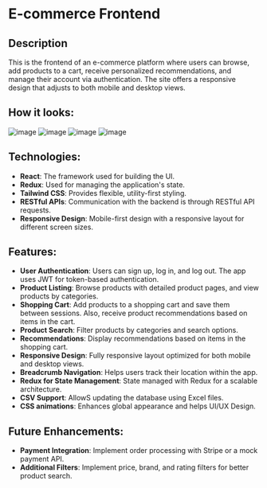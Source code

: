 # E-commerce Frontend

## Description
This is the frontend of an e-commerce platform where users can browse, add products to a cart, receive personalized recommendations, and manage their account via authentication. The site offers a responsive design that adjusts to both mobile and desktop views.

## How it looks: 
![image](https://github.com/user-attachments/assets/eb25b131-2012-4cc1-89db-4eb2fd9fd6c8)
![image](https://github.com/user-attachments/assets/dabd8837-1873-4a0e-9cea-b8f40daeeda0)
![image](https://github.com/user-attachments/assets/86821ae7-8ab7-42cc-b8df-e7f1981bb5db)
![image](https://github.com/user-attachments/assets/8c8a1be7-3446-4182-9422-17edbdd7eb1f)




## Technologies:
- **React**: The framework used for building the UI.
- **Redux**: Used for managing the application's state.
- **Tailwind CSS**: Provides flexible, utility-first styling.
- **RESTful APIs**: Communication with the backend is through RESTful API requests.
- **Responsive Design**: Mobile-first design with a responsive layout for different screen sizes.

  
## Features:
- **User Authentication**: Users can sign up, log in, and log out. The app uses JWT for token-based authentication.
- **Product Listing**: Browse products with detailed product pages, and view products by categories.
- **Shopping Cart**: Add products to a shopping cart and save them between sessions. Also, receive product recommendations based on items in the cart.
- **Product Search**: Filter products by categories and search options.
- **Recommendations**: Display recommendations based on items in the shopping cart.
- **Responsive Design**: Fully responsive layout optimized for both mobile and desktop views.
- **Breadcrumb Navigation**: Helps users track their location within the app.
- **Redux for State Management**: State managed with Redux for a scalable architecture.
- **CSV Support**: AllowS updating the database using Excel files.
- **CSS animations**: Enhances global appearance and helps UI/UX Design.


## Future Enhancements:
- **Payment Integration**: Implement order processing with Stripe or a mock payment API.
- **Additional Filters**: Implement price, brand, and rating filters for better product search.

